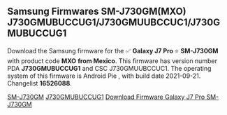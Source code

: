 <h2>Samsung Firmwares SM-J730GM(MXO) J730GMUBUCCUG1/J730GMUUBCCUC1/J730GMUBUCCUG1</h2>
Download the Samsung firmware for the ✅ <strong>Galaxy J7 Pro </strong> ⭐ <strong>SM-J730GM</strong> with product code <strong>MXO</strong> <strong> from Mexico</strong>. This firmware has version number PDA <strong>J730GMUBUCCUG1</strong> and CSC J730GMUUBCCUC1. The operating system of this firmware is Android Pie , with build date 2021-09-21. Changelist <strong>16526088</strong>.


[SM-J730GM](https://samfirm.shop/samsung/model/SM-J730GM)
[J730GMUBUCCUG1](https://samfirm.shop/samsung/pda/J730GMUBUCCUG1)
[Download Firmware Galaxy J7 Pro SM-J730GM](https://samfirm.shop/samsung/firmware/458928)
